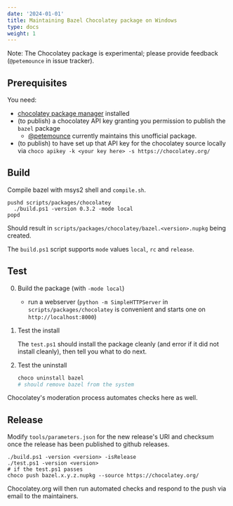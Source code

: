 ```yaml
---
date: '2024-01-01'
title: Maintaining Bazel Chocolatey package on Windows
type: docs
weight: 1
---
```


Note: The Chocolatey package is experimental; please provide feedback
(`@petemounce` in issue tracker).

## Prerequisites

You need:

*    [chocolatey package manager](https://chocolatey.org) installed
*    (to publish) a chocolatey API key granting you permission to publish the
     `bazel` package
     * [@petemounce](https://github.com/petemounce) currently
     maintains this unofficial package.
*    (to publish) to have set up that API key for the chocolatey source locally
     via `choco apikey -k <your key here> -s https://chocolatey.org/`

## Build

Compile bazel with msys2 shell and `compile.sh`.

```text
pushd scripts/packages/chocolatey
  ./build.ps1 -version 0.3.2 -mode local
popd
```

Should result in `scripts/packages/chocolatey/bazel.<version>.nupkg` being
created.

The `build.ps1` script supports `mode` values `local`, `rc` and `release`.

## Test

0. Build the package (with `-mode local`)

    * run a webserver (`python -m SimpleHTTPServer` in
      `scripts/packages/chocolatey` is convenient and starts one on
      `http://localhost:8000`)

0. Test the install

    The `test.ps1` should install the package cleanly (and error if it did not
    install cleanly), then tell you what to do next.

0. Test the uninstall

    ```python
    choco uninstall bazel
    # should remove bazel from the system
    ```

Chocolatey's moderation process automates checks here as well.

## Release

Modify `tools/parameters.json` for the new release's URI and checksum once the
release has been published to github releases.

```
./build.ps1 -version <version> -isRelease
./test.ps1 -version <version>
# if the test.ps1 passes
choco push bazel.x.y.z.nupkg --source https://chocolatey.org/
```

Chocolatey.org will then run automated checks and respond to the push via email
to the maintainers.